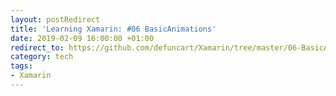 ```yaml
---
layout: postRedirect
title: 'Learning Xamarin: #06 BasicAnimations'
date: 2019-02-09 16:00:00 +01:00
redirect_to: https://github.com/defuncart/Xamarin/tree/master/06-BasicAnimations
category: tech
tags:
- Xamarin
---
```

